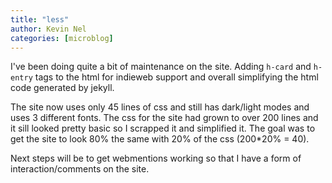 ```yaml
---
title: "less"
author: Kevin Nel
categories: [microblog]
---
```


I've been doing quite a bit of maintenance on the site.
Adding ``h-card`` and ``h-entry`` tags to the html for indieweb support and overall simplifying the html code generated by jekyll.

The site now uses only 45 lines of css and still has dark/light modes and uses 3 different fonts.
The css for the site had grown to over 200 lines and it sill looked pretty basic so I scrapped it and simplified it.
The goal was to get the site to look 80% the same with 20% of the css (200*20% = 40).

Next steps will be to get webmentions working so that I have a form of interaction/comments on the site.
